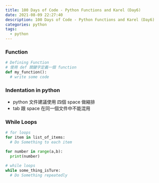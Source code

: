 ```yaml
---
title: 100 Days of Code - Python Functions and Karel (Day6)
date: 2021-08-09 22:27:40
description: 100 Days of Code - Python Functions and Karel (Day6)
categories: python
tags:
  - python
---
```


### Function

``` python
# Defining Function
# 使用 def 關鍵字定義一個 function
def my_function(): 
  # write some code
```

### Indentation in python 
* python 文件建議使用 四個 space 做縮排
* tab 跟 space 在同一個文件中不能混用

### While Loops

``` python
# for loops
for item in list_of_items:
  # Do Something to each item

for number in range(a,b):
  print(number)

# while loops
while some_thing_isTure:
  # Do Something repeatedly
```
